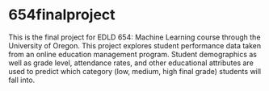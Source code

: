 # 654finalproject
This is the final project for EDLD 654: Machine Learning course through the University of Oregon. This project explores student performance data taken from an online education management program. Student demographics as well as grade level, attendance rates, and other educational attributes are used to predict which category (low, medium, high final grade) students will fall into. 
